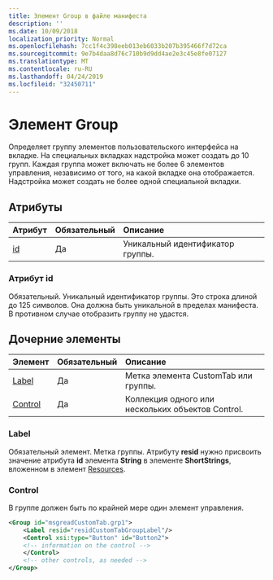 ```yaml
---
title: Элемент Group в файле манифеста
description: ''
ms.date: 10/09/2018
localization_priority: Normal
ms.openlocfilehash: 7cc1f4c398eeb013eb6033b207b395466f7d72ca
ms.sourcegitcommit: 9e7b4daa8d76c710b9d9dd4ae2e3c45e8fe07127
ms.translationtype: MT
ms.contentlocale: ru-RU
ms.lasthandoff: 04/24/2019
ms.locfileid: "32450711"
---
```

# <a name="group-element"></a>Элемент Group

Определяет группу элементов пользовательского интерфейса на вкладке.  На специальных вкладках надстройка может создать до 10 групп. Каждая группа может включать не более 6 элементов управления, независимо от того, на какой вкладке она отображается. Надстройка может создать не более одной специальной вкладки.

## <a name="attributes"></a>Атрибуты

|  Атрибут  |  Обязательный  |  Описание  |
|:-----|:-----|:-----|
|  [id](#id-attribute)  |  Да  | Уникальный идентификатор группы.|

### <a name="id-attribute"></a>Атрибут id

Обязательный. Уникальный идентификатор группы. Это строка длиной до 125 символов. Она должна быть уникальной в пределах манифеста. В противном случае отобразить группу не удастся.

## <a name="child-elements"></a>Дочерние элементы
|  Элемент |  Обязательный  |  Описание  |
|:-----|:-----|:-----|
|  [Label](#label)      | Да |  Метка элемента CustomTab или группы.  |
|  [Control](#control)    | Да |  Коллекция одного или нескольких объектов Control.  |

### <a name="label"></a>Label 

Обязательный элемент. Метка группы. Атрибуту **resid** нужно присвоить значение атрибута **id** элемента **String** в элементе **ShortStrings**, вложенном в элемент [Resources](resources.md).

### <a name="control"></a>Control
В группе должен быть по крайней мере один элемент управления.

```xml
<Group id="msgreadCustomTab.grp1">
    <Label resid="residCustomTabGroupLabel"/>
    <Control xsi:type="Button" id="Button2">
    <!-- information on the control -->
    </Control>
    <!-- other controls, as needed -->
</Group>
```
